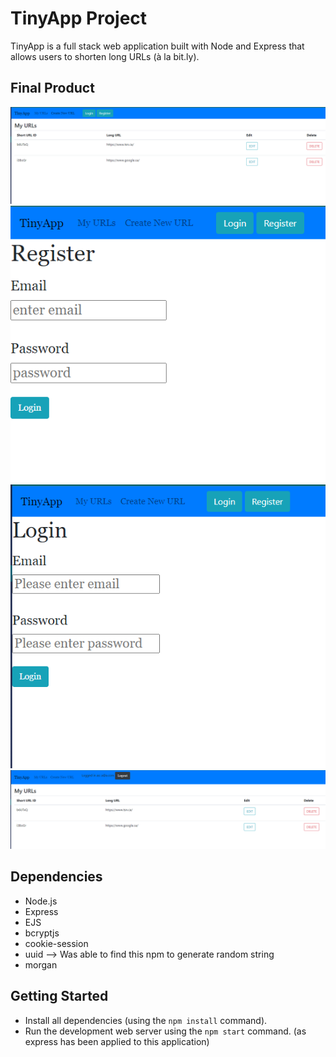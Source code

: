 # TinyApp Project

TinyApp is a full stack web application built with Node and Express that allows users to shorten long URLs (à la bit.ly).

## Final Product

!["Url Page"](https://github.com/TamBam55/tinyapp/blob/master/docs/urls-page.PNG?raw=true)
!["Registration Page"](https://github.com/TamBam55/tinyapp/blob/master/docs/register-page.PNG?raw=true)
!["Log in Page"](https://github.com/TamBam55/tinyapp/blob/master/docs/login-page.PNG?raw=true)
!["Logged-in Page"](https://github.com/TamBam55/tinyapp/blob/master/docs/logged%20in-page.PNG?raw=true)

## Dependencies

- Node.js
- Express
- EJS
- bcryptjs
- cookie-session
- uuid --> Was able to find this npm to generate random string 
- morgan

## Getting Started

- Install all dependencies (using the `npm install` command).
- Run the development web server using the `npm start` command. (as express has been applied to this application)

